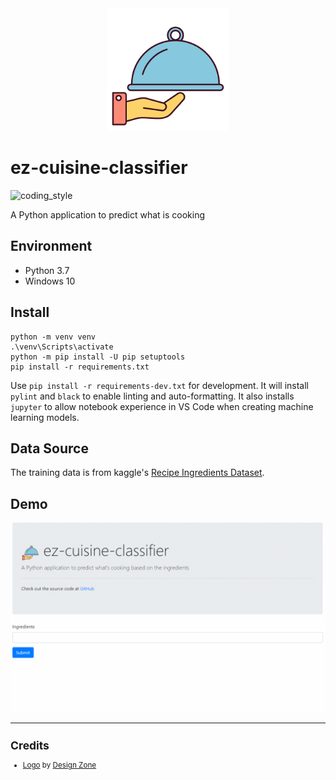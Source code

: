 <div align="center">
    <img src="https://github.com/zehengl/ez-cuisine-classifier/raw/main/static/favicon.png" alt="logo" height="196">
</div>

# ez-cuisine-classifier

![coding_style](https://img.shields.io/badge/code%20style-black-000000.svg)

A Python application to predict what is cooking

## Environment

- Python 3.7
- Windows 10

## Install

    python -m venv venv
    .\venv\Scripts\activate
    python -m pip install -U pip setuptools
    pip install -r requirements.txt

Use `pip install -r requirements-dev.txt` for development.
It will install `pylint` and `black` to enable linting and auto-formatting.
It also installs `jupyter` to allow notebook experience in VS Code when creating machine learning models.

## Data Source

The training data is from kaggle's [Recipe Ingredients Dataset](https://www.kaggle.com/kaggle/recipe-ingredients-dataset).

## Demo

![watch](demo.gif)

<hr>

<sup>

## Credits

- [Logo][1] by [Design Zone][2]

</sup>

[1]: https://iconstore.co/icons/cafes-vector-icon-set/
[2]: https://iconstore.co/author/design-zone/
